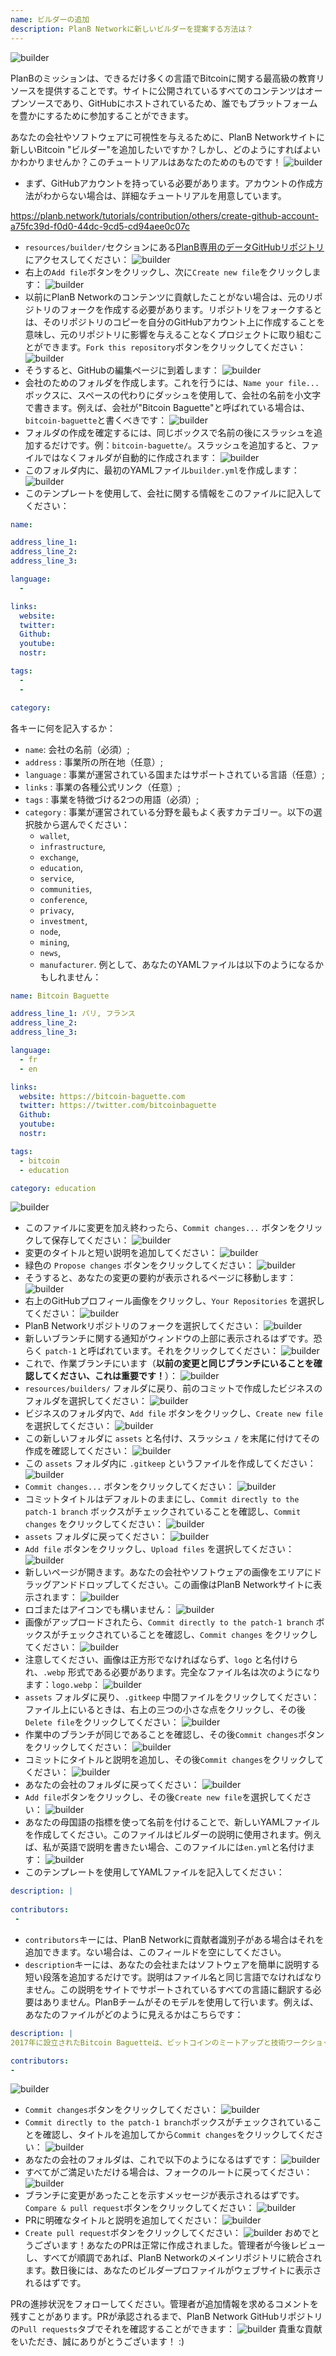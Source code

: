 ```yaml
---
name: ビルダーの追加
description: PlanB Networkに新しいビルダーを提案する方法は？
---
```

![builder](assets/cover.webp)

PlanBのミッションは、できるだけ多くの言語でBitcoinに関する最高級の教育リソースを提供することです。サイトに公開されているすべてのコンテンツはオープンソースであり、GitHubにホストされているため、誰でもプラットフォームを豊かにするために参加することができます。

あなたの会社やソフトウェアに可視性を与えるために、PlanB Networkサイトに新しいBitcoin "ビルダー"を追加したいですか？しかし、どのようにすればよいかわかりませんか？このチュートリアルはあなたのためのものです！
![builder](assets/01.webp)
- まず、GitHubアカウントを持っている必要があります。アカウントの作成方法がわからない場合は、詳細なチュートリアルを用意しています。

https://planb.network/tutorials/contribution/others/create-github-account-a75fc39d-f0d0-44dc-9cd5-cd94aee0c07c


- `resources/builder/`セクションにある[PlanB専用のデータGitHubリポジトリ](https://github.com/PlanB-Network/bitcoin-educational-content/tree/dev/resources/builders)にアクセスしてください：
![builder](assets/02.webp)
- 右上の`Add file`ボタンをクリックし、次に`Create new file`をクリックします：
![builder](assets/03.webp)
- 以前にPlanB Networkのコンテンツに貢献したことがない場合は、元のリポジトリのフォークを作成する必要があります。リポジトリをフォークするとは、そのリポジトリのコピーを自分のGitHubアカウント上に作成することを意味し、元のリポジトリに影響を与えることなくプロジェクトに取り組むことができます。`Fork this repository`ボタンをクリックしてください：
![builder](assets/04.webp)
- そうすると、GitHubの編集ページに到着します：
![builder](assets/05.webp)
- 会社のためのフォルダを作成します。これを行うには、`Name your file...`ボックスに、スペースの代わりにダッシュを使用して、会社の名前を小文字で書きます。例えば、会社が"Bitcoin Baguette"と呼ばれている場合は、`bitcoin-baguette`と書くべきです：
![builder](assets/06.webp)
- フォルダの作成を確定するには、同じボックスで名前の後にスラッシュを追加するだけです。例：`bitcoin-baguette/`。スラッシュを追加すると、ファイルではなくフォルダが自動的に作成されます：
![builder](assets/07.webp)
- このフォルダ内に、最初のYAMLファイル`builder.yml`を作成します：
![builder](assets/08.webp)
- このテンプレートを使用して、会社に関する情報をこのファイルに記入してください：

```yaml
name:

address_line_1:
address_line_2:
address_line_3: 

language:
  - 

links:
  website:
  twitter:
  Github:
  youtube:
  nostr:

tags:
  - 
  - 

category:
```

各キーに何を記入するか：
- `name`: 会社の名前（必須）;
- `address` : 事業所の所在地（任意）;
- `language` : 事業が運営されている国またはサポートされている言語（任意）;
- `links` : 事業の各種公式リンク（任意）;
- `tags` : 事業を特徴づける2つの用語（必須）;
- `category` : 事業が運営されている分野を最もよく表すカテゴリー。以下の選択肢から選んでください：
	- `wallet`,
	- `infrastructure`,
	- `exchange`,
	- `education`,
	- `service`,
	- `communities`,
	- `conference`,
	- `privacy`,
	- `investment`,
	- `node`,
	- `mining`,
	- `news`,
	- `manufacturer`.
例として、あなたのYAMLファイルは以下のようになるかもしれません：
```yaml
name: Bitcoin Baguette

address_line_1: パリ, フランス
address_line_2:
address_line_3: 

language:
  - fr
  - en

links:
  website: https://bitcoin-baguette.com
  twitter: https://twitter.com/bitcoinbaguette
  Github:
  youtube:
  nostr:

tags:
  - bitcoin
  - education

category: education
```

![builder](assets/09.webp)
- このファイルに変更を加え終わったら、`Commit changes...` ボタンをクリックして保存してください：
![builder](assets/10.webp)
- 変更のタイトルと短い説明を追加してください：
![builder](assets/11.webp)
- 緑色の `Propose changes` ボタンをクリックしてください：
![builder](assets/12.webp)
- そうすると、あなたの変更の要約が表示されるページに移動します：
![builder](assets/13.webp)
- 右上のGitHubプロフィール画像をクリックし、`Your Repositories` を選択してください：
![builder](assets/14.webp)
- PlanB Networkリポジトリのフォークを選択してください：
![builder](assets/15.webp)
- 新しいブランチに関する通知がウィンドウの上部に表示されるはずです。恐らく `patch-1` と呼ばれています。それをクリックしてください：
![builder](assets/16.webp)
- これで、作業ブランチにいます（**以前の変更と同じブランチにいることを確認してください、これは重要です！**）：
![builder](assets/17.webp)
- `resources/builders/` フォルダに戻り、前のコミットで作成したビジネスのフォルダを選択してください：
![builder](assets/18.webp)
- ビジネスのフォルダ内で、`Add file` ボタンをクリックし、`Create new file` を選択してください：
![builder](assets/19.webp)
- この新しいフォルダに `assets` と名付け、スラッシュ `/` を末尾に付けてその作成を確認してください：
![builder](assets/20.webp)
- この `assets` フォルダ内に `.gitkeep` というファイルを作成してください：
![builder](assets/21.webp)
- `Commit changes...` ボタンをクリックしてください：
![builder](assets/22.webp)
- コミットタイトルはデフォルトのままにし、`Commit directly to the patch-1 branch` ボックスがチェックされていることを確認し、`Commit changes` をクリックしてください： ![builder](assets/23.webp)
- `assets` フォルダに戻ってください：
![builder](assets/24.webp)
- `Add file` ボタンをクリックし、`Upload files` を選択してください：
![builder](assets/25.webp)
- 新しいページが開きます。あなたの会社やソフトウェアの画像をエリアにドラッグアンドドロップしてください。この画像はPlanB Networkサイトに表示されます：
![builder](assets/26.webp)
- ロゴまたはアイコンでも構いません：
![builder](assets/27.webp)
- 画像がアップロードされたら、`Commit directly to the patch-1 branch` ボックスがチェックされていることを確認し、`Commit changes` をクリックしてください：
![builder](assets/28.webp)
- 注意してください、画像は正方形でなければならず、`logo` と名付けられ、`.webp` 形式である必要があります。完全なファイル名は次のようになります：`logo.webp`：
![builder](assets/29.webp)
- `assets` フォルダに戻り、`.gitkeep` 中間ファイルをクリックしてください：
ファイル上にいるときは、右上の三つの小さな点をクリックし、その後`Delete file`をクリックしてください：
![builder](assets/31.webp)
- 作業中のブランチが同じであることを確認し、その後`Commit changes`ボタンをクリックしてください：
![builder](assets/32.webp)
- コミットにタイトルと説明を追加し、その後`Commit changes`をクリックしてください：
![builder](assets/33.webp)
- あなたの会社のフォルダに戻ってください：
![builder](assets/34.webp)
- `Add file`ボタンをクリックし、その後`Create new file`を選択してください：
![builder](assets/35.webp)
- あなたの母国語の指標を使って名前を付けることで、新しいYAMLファイルを作成してください。このファイルはビルダーの説明に使用されます。例えば、私が英語で説明を書きたい場合、このファイルには`en.yml`と名付けます：
![builder](assets/36.webp)
- このテンプレートを使用してYAMLファイルを記入してください：
```yaml
description: |
 
contributors:
 - 
```

- `contributors`キーには、PlanB Networkに貢献者識別子がある場合はそれを追加できます。ない場合は、このフィールドを空にしてください。
- `description`キーには、あなたの会社またはソフトウェアを簡単に説明する短い段落を追加するだけです。説明はファイル名と同じ言語でなければなりません。この説明をサイトでサポートされているすべての言語に翻訳する必要はありません。PlanBチームがそのモデルを使用して行います。例えば、あなたのファイルがどのように見えるかはこちらです：
```yaml
description: |
2017年に設立されたBitcoin Baguetteは、ビットコインのミートアップと技術ワークショップを主催するパリに拠点を置く団体です。私たちは、熱心な人々、専門家、そして好奇心旺盛な心を集め、ビットコイン技術の複雑さを探求し議論します。私たちのイベントは、知識共有、ネットワーキング、そしてビットコインの内部機能のより深い理解を促進するプラットフォームを提供します。パリのビットコインコミュニティの一員として、そしてこの分野の最新の進歩に更新されたままでいるために、Bitcoin Baguetteに参加してください。

contributors:
- 
```
![builder](assets/37.webp)
- `Commit changes`ボタンをクリックしてください：
![builder](assets/38.webp)
- `Commit directly to the patch-1 branch`ボックスがチェックされていることを確認し、タイトルを追加してから`Commit changes`をクリックしてください：
![builder](assets/39.webp)
- あなたの会社のフォルダは、これで以下のようになるはずです：
![builder](assets/40.webp)
- すべてがご満足いただける場合は、フォークのルートに戻ってください：
![builder](assets/41.webp)
- ブランチに変更があったことを示すメッセージが表示されるはずです。`Compare & pull request`ボタンをクリックしてください：
![builder](assets/42.webp)
- PRに明確なタイトルと説明を追加してください：
![builder](assets/43.webp)
- `Create pull request`ボタンをクリックしてください：
![builder](assets/44.webp)
おめでとうございます！あなたのPRは正常に作成されました。管理者が今後レビューし、すべてが順調であれば、PlanB Networkのメインリポジトリに統合されます。数日後には、あなたのビルダープロファイルがウェブサイトに表示されるはずです。

PRの進捗状況をフォローしてください。管理者が追加情報を求めるコメントを残すことがあります。PRが承認されるまで、PlanB Network GitHubリポジトリの`Pull requests`タブでそれを確認することができます：
![builder](assets/45.webp)
貴重な貢献をいただき、誠にありがとうございます！ :)
